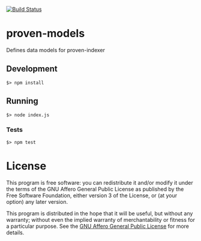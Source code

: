 [![Build Status](https://travis-ci.org/proven-systems/proven-indexer.svg?branch=master)](https://travis-ci.org/proven-systems/proven-indexer)

# proven-models

Defines data models for proven-indexer

## Development

    $> npm install

## Running

    $> node index.js

### Tests

    $> npm test

# License

This program is free software: you can redistribute it and/or modify it under the terms of the GNU Affero General Public License as published by the Free Software Foundation, either version 3 of the License, or (at your option) any later version.

This program is distributed in the hope that it will be useful, but without any warranty; without even the implied warranty of merchantability or fitness for a particular purpose.  See the [GNU Affero General Public License](http://www.gnu.org/licenses/agpl.html) for more details.
